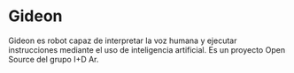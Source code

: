 # Gideon
Gideon es robot capaz de interpretar la voz humana y ejecutar instrucciones mediante el uso de inteligencia artificial. Es un proyecto Open Source del grupo I+D Ar.
